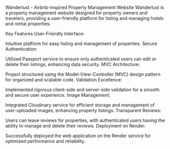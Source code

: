 Wanderlust - Airbnb-inspired Property Management Website
Wanderlust is a property management website designed for property owners and travelers, providing a user-friendly platform for listing and managing hotels and rental properties.

Key Features
User-Friendly Interface:

Intuitive platform for easy listing and management of properties.
Secure Authentication:

Utilized Passport service to ensure only authenticated users can edit or delete their listings, enhancing data security.
MVC Architecture:

Project structured using the Model-View-Controller (MVC) design pattern for organized and scalable code.
Validation Excellence:

Implemented rigorous client-side and server-side validation for a smooth and secure user experience.
Image Management:

Integrated Cloudinary service for efficient storage and management of user-uploaded images, enhancing property listings.
Transparent Reviews:

Users can leave reviews for properties, with authenticated users having the ability to manage and delete their reviews.
Deployment on Render:

Successfully deployed the web application on the Render service for optimized performance and reliability.
